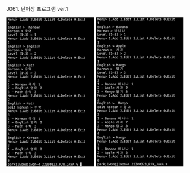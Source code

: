 J061. 단어장 프로그램 ver.1<br>

<img src= 'https://github.com/jiwonpark831/22300323_PJW_JAVA/blob/main/src/week11/screenshots/j061_1.png' height = 400>
<img src= 'https://github.com/jiwonpark831/22300323_PJW_JAVA/blob/main/src/week11/screenshots/j061_2.png' height = 400>